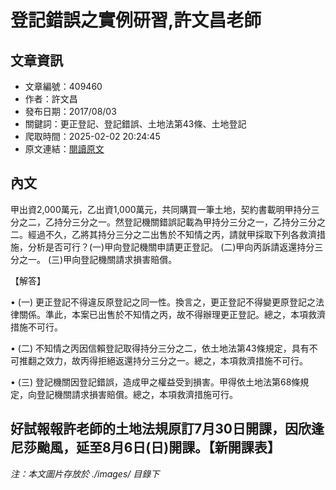 # 登記錯誤之實例研習,許文昌老師

## 文章資訊
- 文章編號：409460
- 作者：許文昌
- 發布日期：2017/08/03
- 關鍵詞：更正登記、登記錯誤、土地法第43條、土地登記
- 爬取時間：2025-02-02 20:24:45
- 原文連結：[閱讀原文](https://real-estate.get.com.tw/Columns/detail.aspx?no=409460)

## 內文
甲出資2,000萬元，乙出資1,000萬元，共同購買一筆土地，契約書載明甲持分三分之二，乙持分三分之一。然登記機關錯誤記載為甲持分三分之一，乙持分三分之二。經過不久，乙將其持分三分之二出售於不知情之丙，請就甲採取下列各救濟措施，分析是否可行？(一)甲向登記機關申請更正登記。 (二)甲向丙訴請返還持分三分之一。 (三)甲向登記機關請求損害賠償。

【解答】

• (一) 更正登記不得違反原登記之同一性。換言之，更正登記不得變更原登記之法律關係。準此，本案已出售於不知情之丙，故不得辦理更正登記。總之，本項救濟措施不可行。

• (二) 不知情之丙因信賴登記取得持分三分之二，依土地法第43條規定，具有不可推翻之效力，故丙得拒絕返還持分三分之一。總之，本項救濟措施不可行。

• (三) 登記機關因登記錯誤，造成甲之權益受到損害。甲得依土地法第68條規定，向登記機關請求損害賠償。總之，本項救濟措施可行。

好試報報許老師的土地法規原訂7月30日開課，因欣逢尼莎颱風，延至8月6日(日)開課。【新開課表】
---
*注：本文圖片存放於 ./images/ 目錄下*
